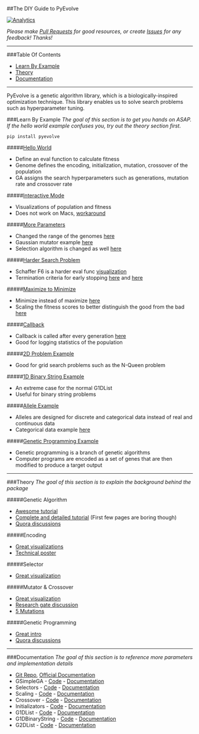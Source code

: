 ##The DIY Guide to PyEvolve

[![Analytics](https://ga-beacon.appspot.com/UA-61611403-2/jxieeducation/pyevolve?pixel)](https://github.com/igrigorik/ga-beacon)

_Please make [Pull Requests](https://github.com/jxieeducation/DIY-Data-Science/pulls) for good resources, or create [Issues](https://github.com/jxieeducation/DIY-Data-Science/issues) for any feedback! Thanks!_

----------
###Table Of Contents
* [Learn By Example](#learn-by-example)
* [Theory](#theory)
* [Documentation](#documentation)

----------

PyEvolve is a genetic algorithm library, which is a biologically-inspired optimization technique. This library enables us to solve search problems such as hyperparameter tuning.

###Learn By Example
_The goal of this section is to get you hands on ASAP. If the hello world example confuses you, try out the theory section first._

```pip install pyevolve```

#####[Hello World](http://bit.ly/23Zhyum)
* Define an eval function to calculate fitness
* Genome defines the encoding, initialization, mutation, crossover of the population
* GA assigns the search hyperparameters such as generations, mutation rate and crossover rate

#####[Interactive Mode](http://bit.ly/1TiD0uo)
* Visualizations of population and fitness
* Does not work on Macs, [workaround](http://bit.ly/1Tr00V1)

#####[More Parameters](http://bit.ly/1TiCRY0)
* Changed the range of the genomes [here](http://bit.ly/1TKf2CK)
* Gaussian mutator example [here](http://bit.ly/23ZhLO0)
* Selection algorithm is changed as well [here](http://bit.ly/1rXZjcI)

#####[Harder Search Problem](http://bit.ly/1OCJMEa)
* Schaffer F6 is a harder eval func [visualization](http://bit.ly/1rXYXTz)
* Termination criteria for early stopping [here](http://bit.ly/23ZhJ8P) and [here](http://bit.ly/1Xng5O8)

#####[Maximize to Minimize](http://bit.ly/22hMaYP)
* Minimize instead of maximize [here](http://bit.ly/1sv6Q2F)
* Scaling the fitness scores to better distinguish the good from the bad [here](http://bit.ly/1VcJfQ0)

#####[Callback](http://bit.ly/1TiDfFW)
* Callback is called after every generation [here](http://bit.ly/1Rcm5SM)
* Good for logging statistics of the population

#####[2D Problem Example](http://bit.ly/22hM7fk)
* Good for grid search problems such as the N-Queen problem

#####[1D Binary String Example](http://bit.ly/1TnvKrW)
* An extreme case for the normal G1DList
* Useful for binary string problems

#####[Allele Example](http://bit.ly/1sv6WHQ)
* Alleles are designed for discrete and categorical data instead of real and continuous data
* Categorical data example [here](http://bit.ly/1OCK51D)

#####[Genetic Programming Example](http://bit.ly/1U2PgMG)
* Genetic programming is a branch of genetic algorithms
* Computer programs are encoded as a set of genes that are then modified to produce a target output

----------

###Theory
_The goal of this section is to explain the background behind the package_

#####Genetic Algorithm
* [Awesome tutorial](http://bit.ly/1TtivJR)
* [Complete and detailed tutorial](http://bit.ly/1WFrZV2) (First few pages are boring though)
* [Quora discussions](http://bit.ly/1TnvFVl)

#####Encoding
* [Great visualizations](http://bit.ly/20djgaq)
* [Technical poster](http://bit.ly/22hMmXX)

#####Selector
* [Great visualization](http://bit.ly/1sv74qF)

#####Mutator & Crossover
* [Great visualization](http://bit.ly/1OQeXB6)
* [Research gate discussion](http://bit.ly/25cZAKQ)
* [5 Mutations](http://bit.ly/1TiDuAY)

#####Genetic Programming
* [Great intro](http://bit.ly/25cZD9q)
* [Quora discussions](http://bit.ly/1qxL9Oh)


----------

###Documentation
_The goal of this section is to reference more parameters and implementation details_

* [Git Repo](https://github.com/perone/Pyevolve/tree/master/pyevolve), [Official Documentation](http://pyevolve.sourceforge.net/)
* GSimpleGA - [Code](https://github.com/perone/Pyevolve/blob/master/pyevolve/GSimpleGA.py) - [Documentation](http://pyevolve.sourceforge.net/module_gsimplega.html)
* Selectors - [Code](https://github.com/perone/Pyevolve/blob/master/pyevolve/Selectors.py) - [Documentation](http://pyevolve.sourceforge.net/0_6rc1/module_selectors.html)
* Scaling - [Code](https://github.com/perone/Pyevolve/blob/master/pyevolve/Scaling.py) - [Documentation](http://pyevolve.sourceforge.net/0_6rc1/module_scaling.html)
* Crossover - [Code](https://github.com/perone/Pyevolve/blob/master/pyevolve/Crossovers.py) - [Documentation](http://pyevolve.sourceforge.net/module_crossovers.html)
* Initializators - [Code](https://github.com/perone/Pyevolve/blob/master/pyevolve/Initializators.py) - [Documentation](http://pyevolve.sourceforge.net/module_initializators.html)
* G1DList - [Code](https://github.com/perone/Pyevolve/blob/master/pyevolve/G1DList.py) - [Documentation](http://pyevolve.sourceforge.net/module_g1dlist.html)
* G1DBinaryString - [Code](https://github.com/perone/Pyevolve/blob/master/pyevolve/G1DBinaryString.py) - [Documentation](http://pyevolve.sourceforge.net/module_g1dbinarystring.html)
* G2DList - [Code](https://github.com/perone/Pyevolve/blob/master/pyevolve/G2DList.py) - [Documentation](http://pyevolve.sourceforge.net/0_6rc1/module_g2dlist.html)

